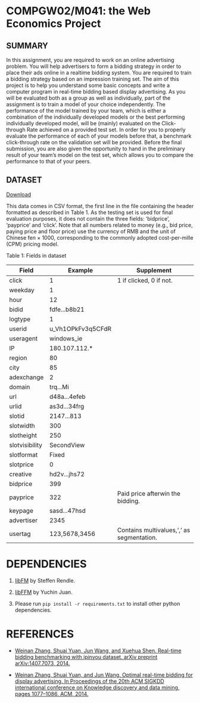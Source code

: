 # COMPGW02/M041: the Web Economics Project

## SUMMARY

In this assignment, you are required to work on an online
advertising problem. You will help advertisers to form a
bidding strategy in order to place their ads online in a realtime
bidding system. You are required to train a bidding
strategy based on an impression training set. The aim of
this project is to help you understand some basic concepts
and write a computer program in real-time bidding based
display advertising. As you will be evaluated both as a group
as well as individually, part of the assignment is to train a
model of your choice independently. The performance of the
model trained by your team, which is either a combination
of the individually developed models or the best performing
individually developed model, will be (mainly) evaluated
on the Click-through Rate achieved on a provided test set.
In order for you to properly evaluate the performance of
each of your models before that, a benchmark click-through
rate on the validation set will be provided. Before the final
submission, you are also given the opportunity to hand in
the preliminary result of your team’s model on the test set,
which allows you to compare the performance to that of your
peers.

## DATASET

[Download](https://drive.google.com/file/d/0B73mmT9K2b4EZkZacFVBRDJtdzQ/view)

This data comes in CSV format, the first line in the file
containing the header formatted as described in Table 1.
As the testing set is used for final evaluation purposes, it
does not contain the three fields: ‘bidprice’, ‘payprice’ and
‘click’. Note that all numbers related to money (e.g., bid
price, paying price and floor price) use the currency of RMB
and the unit of Chinese fen × 1000, corresponding to the
commonly adopted cost-per-mille (CPM) pricing model.

Table 1: Fields in dataset

|Field  |Example|Supplement|
|-------|-------|-------|
|click |1 |1 if clicked, 0 if not.
|weekday |1
|hour |12
|bidid |fdfe...b8b21
|logtype |1
|userid |u_Vh1OPkFv3q5CFdR
|useragent |windows_ie
|IP |180.107.112.*
|region |80
|city |85
|adexchange |2
|domain |trq...Mi
|url |d48a...4efeb
|urlid |as3d...34frg
|slotid |2147...813
|slotwidth |300
|slotheight |250
|slotvisibility |SecondView
|slotformat |Fixed
|slotprice |0
|creative |hd2v...jhs72
|bidprice |399
|payprice |322 |Paid price afterwin the bidding.
|keypage |sasd...47hsd
|advertiser |2345
|usertag |123,5678,3456 |Contains multivalues,‘,’ as segmentation.

# DEPENDENCIES

1. [libFM](http://www.libfm.org/) by Steffen Rendle.

2. [libFFM](https://www.csie.ntu.edu.tw/~cjlin/libffm/) by Yuchin Juan.

3. Please run `pip install -r requirements.txt` to install other python dependencies.

# REFERENCES

- [Weinan Zhang, Shuai Yuan, Jun Wang, and Xuehua
Shen. Real-time bidding benchmarking with ipinyou
dataset. arXiv preprint arXiv:1407.7073, 2014.](https://arxiv.org/pdf/1407.7073.pdf)

- [Weinan Zhang, Shuai Yuan, and Jun Wang. Optimal
real-time bidding for display advertising. In Proceedings
of the 20th ACM SIGKDD international conference on
Knowledge discovery and data mining, pages 1077–1086.
ACM, 2014.](http://wnzhang.net/papers/ortb-kdd.pdf)


